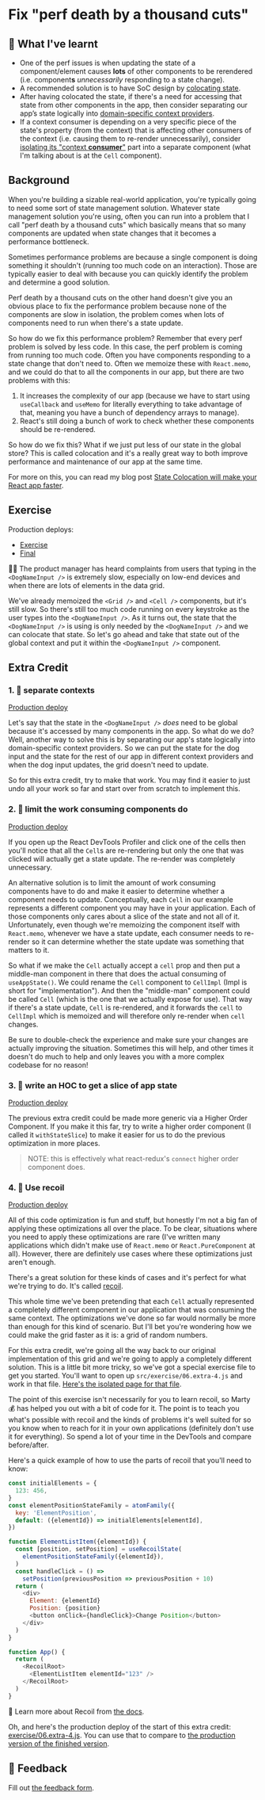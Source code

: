 # Fix "perf death by a thousand cuts"

## 📝 What I've learnt
- One of the perf issues is when updating the state of a component/element causes **lots** of other components to be rerendered (i.e. component**s** *unnecessarily* responding to a state change).
- A recommended solution is to have SoC design by [colocating state](https://github.com/HelpMe-Pls/react-performance/blob/master/src/exercise/06.js).
- After having colocated the state, if there's a need for accessing that state from other components in the app, then consider separating our app’s state logically into [domain-specific context providers](https://github.com/HelpMe-Pls/react-performance/blob/master/src/final/06.extra-1.js).
- If a context consumer is depending on a very specific piece of the state's property (from the context) that is affecting other consumers of the context (i.e. causing them to re-render unnecessarily), consider [isolating its "context **consumer**"](https://github.com/HelpMe-Pls/react-performance/blob/master/src/final/06.extra-2.js) part into a separate component (what I'm talking about is at the `Cell` component).

## Background

When you're building a sizable real-world application, you're typically going to
need some sort of state management solution. Whatever state management solution
you're using, often you can run into a problem that I call "perf death by a
thousand cuts" which basically means that so many components are updated when
state changes that it becomes a performance bottleneck.

Sometimes performance problems are because a single component is doing something
it shouldn't (running too much code on an interaction). Those are typically
easier to deal with because you can quickly identify the problem and determine a
good solution.

Perf death by a thousand cuts on the other hand doesn't give you an obvious
place to fix the performance problem because none of the components are slow in
isolation, the problem comes when lots of components need to run when there's a
state update.

So how do we fix this performance problem? Remember that every perf problem is
solved by less code. In this case, the perf problem is coming from running too
much code. Often you have components responding to a state change that don't
need to. Often we memoize these with `React.memo`, and we could do that to all
the components in our app, but there are two problems with this:

1. It increases the complexity of our app (because we have to start using
   `useCallback` and `useMemo` for literally everything to take advantage of
   that, meaning you have a bunch of dependency arrays to manage).
2. React's still doing a bunch of work to check whether these components should
   be re-rendered.

So how do we fix this? What if we just put less of our state in the global
store? This is called colocation and it's a really great way to both improve
performance and maintenance of our app at the same time.

For more on this, you can read my blog post
[State Colocation will make your React app faster](https://kcd.im/colocate-state).

## Exercise

Production deploys:

- [Exercise](https://react-performance.netlify.app/isolated/exercise/06.js)
- [Final](https://react-performance.netlify.app/isolated/final/06.js)

👨‍💼 The product manager has heard complaints from users that typing in the
`<DogNameInput />` is extremely slow, especially on low-end devices and when
there are lots of elements in the data grid.

We've already memoized the `<Grid />` and `<Cell />` components, but it's still
slow. So there's still too much code running on every keystroke as the user
types into the `<DogNameInput />`. As it turns out, the state that the
`<DogNameInput />` is using is only needed by the `<DogNameInput />` and we can
colocate that state. So let's go ahead and take that state out of the global
context and put it within the `<DogNameInput />` component.

## Extra Credit

### 1. 💯 separate contexts

[Production deploy](https://react-performance.netlify.app/isolated/final/06.extra-1.js)

Let's say that the state in the `<DogNameInput />` _does_ need to be global
because it's accessed by many components in the app. So what do we do? Well,
another way to solve this is by separating our app's state logically into
domain-specific context providers. So we can put the state for the dog input and
the state for the rest of our app in different context providers and when the
dog input updates, the grid doesn't need to update.

So for this extra credit, try to make that work. You may find it easier to just
undo all your work so far and start over from scratch to implement this.

### 2. 💯 limit the work consuming components do

[Production deploy](https://react-performance.netlify.app/isolated/final/06.extra-2.js)

If you open up the React DevTools Profiler and click one of the cells then
you'll notice that all the `Cell`s are re-rendering but only the one that was
clicked will actually get a state update. The re-render was completely
unnecessary.

An alternative solution is to limit the amount of work consuming components have
to do and make it easier to determine whether a component needs to update.
Conceptually, each `Cell` in our example represents a different component you
may have in your application. Each of those components only cares about a slice
of the state and not all of it. Unfortunately, even though we're memoizing the
component itself with `React.memo`, whenever we have a state update, each
consumer needs to re-render so it can determine whether the state update was
something that matters to it.

So what if we make the `Cell` actually accept a `cell` prop and then put a
middle-man component in there that does the actual consuming of `useAppState()`.
We could rename the `Cell` component to `CellImpl` (Impl is short for
"implementation"). And then the "middle-man" component could be called `Cell`
(which is the one that we actually expose for use). That way if there's a state
update, `Cell` is re-rendered, and it forwards the `cell` to `CellImpl` which is
memoized and will therefore only re-render when `cell` changes.

Be sure to double-check the experience and make sure your changes are actually
improving the situation. Sometimes this will help, and other times it doesn't do
much to help and only leaves you with a more complex codebase for no reason!

### 3. 💯 write an HOC to get a slice of app state

[Production deploy](https://react-performance.netlify.app/isolated/final/06.extra-3.js)

The previous extra credit could be made more generic via a Higher Order
Component. If you make it this far, try to write a higher order component (I
called it `withStateSlice`) to make it easier for us to do the previous
optimization in more places.

> NOTE: this is effectively what react-redux's `connect` higher order component
> does.

### 4. 💯 Use recoil

[Production deploy](https://react-performance.netlify.app/isolated/final/06.extra-4.js)

All of this code optimization is fun and stuff, but honestly I'm not a big fan
of applying these optimizations all over the place. To be clear, situations
where you need to apply these optimizations are rare (I've written many
applications which didn't make use of `React.memo` or `React.PureComponent` at
all). However, there are definitely use cases where these optimizations just
aren't enough.

There's a great solution for these kinds of cases and it's perfect for what
we're trying to do. It's called [recoil](https://recoiljs.org/).

This whole time we've been pretending that each `Cell` actually represented a
completely different component in our application that was consuming the same
context. The optimizations we've done so far would normally be more than enough
for this kind of scenario. But I'll bet you're wondering how we could make the
grid faster as it is: a grid of random numbers.

For this extra credit, we're going all the way back to our original
implementation of this grid and we're going to apply a completely different
solution. This is a little bit more tricky, so we've got a special exercise file
to get you started. You'll want to open up `src/exercise/06.extra-4.js` and work
in that file.
[Here's the isolated page for that file](http://localhost:3000/isolated/exercise/06.extra-4.js).

The point of this exercise isn't necessarily for you to learn recoil, so Marty
💰 has helped you out with a bit of code for it. The point is to teach you
what's possible with recoil and the kinds of problems it's well suited for so
you know when to reach for it in your own applications (definitely don't use it
for everything). So spend a lot of your time in the DevTools and compare
before/after.

Here's a quick example of how to use the parts of recoil that you'll need to
know:

```javascript
const initialElements = {
  123: 456,
}
const elementPositionStateFamily = atomFamily({
  key: 'ElementPosition',
  default: ({elementId}) => initialElements[elementId],
})

function ElementListItem({elementId}) {
  const [position, setPosition] = useRecoilState(
    elementPositionStateFamily({elementId}),
  )
  const handleClick = () =>
    setPosition(previousPosition => previousPosition + 10)
  return (
    <div>
      Element: {elementId}
      Position: {position}
      <button onClick={handleClick}>Change Position</button>
    </div>
  )
}

function App() {
  return (
    <RecoilRoot>
      <ElementListItem elementId="123" />
    </RecoilRoot>
  )
}
```

📜 Learn more about Recoil from [the docs](https://recoiljs.org/).

Oh, and here's the production deploy of the start of this extra credit:
[exercise/06.extra-4.js](https://react-performance.netlify.app/isolated/exercise/06.extra-4.js).
You can use that to compare to
[the production version of the finished version](https://react-performance.netlify.app/isolated/final/06.extra-4.js).

## 🦉 Feedback

Fill out
[the feedback form](https://ws.kcd.im/?ws=React%20Performance%20%E2%9A%A1&e=06%3A%20Fix%20%22perf%20death%20by%20a%20thousand%20cuts%22&em=).
